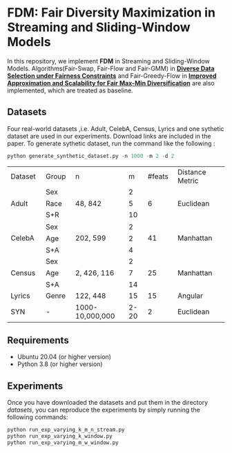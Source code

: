 # FDM: Fair Diversity Maximization in Streaming and Sliding-Window Models
In this repository, we implement **FDM** in Streaming and Sliding-Window Models. Algorithms(Fair-Swap, Fair-Flow and Fair-GMM) in [**Diverse Data Selection under Fairness Constraints**](https://arxiv.org/pdf/2010.09141.pdf) and Fair-Greedy-Flow in [**Improved Approximation and Scalability for Fair Max-Min Diversification**](https://arxiv.org/pdf/2201.06678.pdf) are also implemented, which are treated as baseline.

## Datasets

Four real-world datasets ,i.e. Adult, CelebA, Census, Lyrics and one sythetic dataset are used in our experiments. Download links are included in the paper. To generate sythetic dataset, run the command like the following :
```python
python generate_synthetic_dataset.py -n 1000 -m 2 -d 2
```

<table border='0' cellpadding='0' cellspacing='0' width='682' style='border-collapse: 
 collapse;t<col class='x21' width='176' style='mso-width-source:userset;width:132pt'>
 <col class='x21' width='61' style='mso-width-source:userset;width:45.75pt'>
 <col class='x21' width='77' style='mso-width-source:userset;width:57.75pt'>
 <col class='x21' width='192' style='mso-width-source:userset;width:144pt'>
 <tr height='26' style='mso-height-source:userset;height:20pt' id='r0'>
<td height='26' class='x22' width='97' style='height:20pt;width:72.75pt;'>Dataset</td>
<td class='x22' width='79' style='width:59.25pt;'>Group</td>
<td class='x22' width='176' style='width:132pt;'>n </td>
<td class='x22' width='61' style='width:45.75pt;'>m </td>
<td class='x21' width='77' style='width:57.75pt;'><font class="font3">#</font><font class="font4">feats </font></td>
<td class='x22' width='192' style='width:144pt;'>Distance Metric </td>
 </tr>
 <tr height='26' style='mso-height-source:userset;height:20pt' id='r1'>
<td rowspan='3' height='80' class='x26' style='height:60pt;'>Adult </td>
<td class='x21'>Sex</td>
<td rowspan='3' height='80' class='x26' style='height:60pt;'>48, 842 </td>
<td class='x21'>2</td>
<td rowspan='3' height='80' class='x26' style='height:60pt;'>6</td>
<td rowspan='3' height='80' class='x26' style='height:60pt;'>Euclidean </td>
 </tr>
 <tr height='26' style='mso-height-source:userset;height:20pt' id='r2'>
<td class='x21'>Race</td>
<td class='x21'>5</td>
 </tr>
 <tr height='26' style='mso-height-source:userset;height:20pt' id='r3'>
<td class='x21'>S+R </td>
<td class='x21'>10</td>
 </tr>
 <tr height='28' style='mso-height-source:userset;height:21pt' id='r4'>
<td rowspan='3' height='81' class='x26' style='height:61pt;'>CelebA </td>
<td class='x21'>Sex </td>
<td rowspan='3' height='81' class='x27' style='height:61pt;'>202, 599</td>
<td class='x21'>2</td>
<td rowspan='3' height='81' class='x26' style='height:61pt;'>41</td>
<td rowspan='3' height='81' class='x26' style='height:61pt;'>Manhattan </td>
 </tr>
 <tr height='26' style='mso-height-source:userset;height:20pt' id='r5'>
<td class='x21'>Age</td>
<td class='x21'>2</td>
 </tr>
 <tr height='26' style='mso-height-source:userset;height:20pt' id='r6'>
<td class='x21'>S+A </td>
<td class='x21'>4</td>
 </tr>
 <tr height='26' style='mso-height-source:userset;height:20pt' id='r7'>
<td rowspan='3' height='80' class='x26' style='height:60pt;'>Census </td>
<td class='x21'>Sex </td>
<td rowspan='3' height='80' class='x26' style='height:60pt;'>2, 426, 116 </td>
<td class='x21'>2</td>
<td rowspan='3' height='80' class='x28' style='height:60pt;'>25</td>
<td rowspan='3' height='80' class='x26' style='height:60pt;'>Manhattan </td>
 </tr>
 <tr height='26' style='mso-height-source:userset;height:20pt' id='r8'>
<td class='x21'>Age</td>
<td class='x21'>7</td>
 </tr>
 <tr height='26' style='mso-height-source:userset;height:20pt' id='r9'>
<td class='x21'>S+A </td>
<td class='x21'>14</td>
 </tr>
 <tr height='26' style='mso-height-source:userset;height:20pt' id='r10'>
<td height='26' class='x21' style='height:20pt;'>Lyrics</td>
<td class='x21'>Genre</td>
<td class='x21'>122, 448 </td>
<td class='x21'>15</td>
<td class='x21'>15</td>
<td class='x21'>Angular </td>
 </tr>
 <tr height='26' style='mso-height-source:userset;height:20pt' id='r11'>
<td height='26' class='x21' style='height:20pt;'>SYN </td>
<td class='x23'>-</td>
<td class='x24'>1000-10,000,000</td>
<td class='x25'>2-20</td>
<td class='x21'>2</td>
<td class='x21'>Euclidean </td>
 </tr>
<![if supportMisalignedColumns]>
 <tr height='0' style='display:none'>
  <td width='97' style='width:72.75pt'></td>
  <td width='79' style='width:59.25pt'></td>
  <td width='176' style='width:132pt'></td>
  <td width='61' style='width:45.75pt'></td>
  <td width='77' style='width:57.75pt'></td>
  <td width='192' style='width:144pt'></td>
 </tr>
 <![endif]>
</table>


## Requirements

- Ubuntu 20.04 (or higher version)
- Python 3.8 (or higher version)

## Experiments

Once you have downloaded the datasets and put them in the  directory *datasets*, you can reproduce the experiments by simply running the following commands:

```python
python run_exp_varying_k_m_n_stream.py
python run_exp_varying_k_window.py 
python run_exp_varying_m_w_window.py
```
